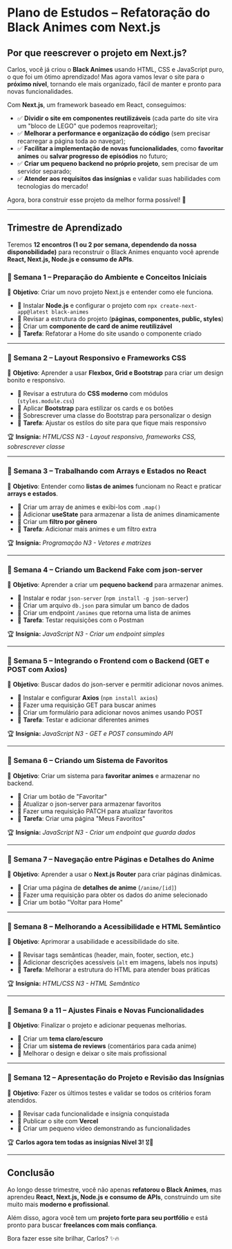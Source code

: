 # **Plano de Estudos – Refatoração do Black Animes com Next.js**

## **Por que reescrever o projeto em Next.js?**
Carlos, você já criou o **Black Animes** usando HTML, CSS e JavaScript puro, o que foi um ótimo aprendizado! Mas agora vamos levar o site para o **próximo nível**, tornando ele mais organizado, fácil de manter e pronto para novas funcionalidades.

Com **Next.js**, um framework baseado em React, conseguimos:

- ✅ **Dividir o site em componentes reutilizáveis** (cada parte do site vira um "bloco de LEGO" que podemos reaproveitar);
- ✅ **Melhorar a performance e organização do código** (sem precisar recarregar a página toda ao navegar);
- ✅ **Facilitar a implementação de novas funcionalidades**, como **favoritar animes** ou **salvar progresso de episódios** no futuro;
- ✅ **Criar um pequeno backend no próprio projeto**, sem precisar de um servidor separado;
- ✅ **Atender aos requisitos das insígnias** e validar suas habilidades com tecnologias do mercado!

Agora, bora construir esse projeto da melhor forma possível! 🚀

---

## **Trimestre de Aprendizado**

Teremos **12 encontros (1 ou 2 por semana, dependendo da nossa disponobilidade)** para reconstruir o Black Animes enquanto você aprende **React, Next.js, Node.js e consumo de APIs**.

### **📅 Semana 1 – Preparação do Ambiente e Conceitos Iniciais**

🎯 **Objetivo**: Criar um novo projeto Next.js e entender como ele funciona.

- 📌 Instalar **Node.js** e configurar o projeto com `npx create-next-app@latest black-animes`
- 📌 Revisar a estrutura do projeto (**páginas, componentes, public, styles**)
- 📌 Criar um **componente de card de anime reutilizável**
- 📌 **Tarefa**: Refatorar a Home do site usando o componente criado

---

### **📅 Semana 2 – Layout Responsivo e Frameworks CSS**

🎯 **Objetivo**: Aprender a usar **Flexbox, Grid e Bootstrap** para criar um design bonito e responsivo.

- 📌 Revisar a estrutura do **CSS moderno** com módulos (`styles.module.css`)
- 📌 Aplicar **Bootstrap** para estilizar os cards e os botões
- 📌 Sobrescrever uma classe do Bootstrap para personalizar o design
- 📌 **Tarefa**: Ajustar os estilos do site para que fique mais responsivo

🏆 **Insígnia:** *HTML/CSS N3 - Layout responsivo, frameworks CSS, sobrescrever classe*

---

### **📅 Semana 3 – Trabalhando com Arrays e Estados no React**

🎯 **Objetivo**: Entender como **listas de animes** funcionam no React e praticar **arrays e estados**.

- 📌 Criar um array de animes e exibi-los com `.map()`
- 📌 Adicionar **useState** para armazenar a lista de animes dinamicamente
- 📌 Criar um **filtro por gênero**
- 📌 **Tarefa**: Adicionar mais animes e um filtro extra

🏆 **Insígnia:** *Programação N3 - Vetores e matrizes*

---

### **📅 Semana 4 – Criando um Backend Fake com json-server**

🎯 **Objetivo**: Aprender a criar um **pequeno backend** para armazenar animes.

- 📌 Instalar e rodar `json-server` (`npm install -g json-server`)
- 📌 Criar um arquivo `db.json` para simular um banco de dados
- 📌 Criar um endpoint `/animes` que retorna uma lista de animes
- 📌 **Tarefa**: Testar requisições com o Postman

🏆 **Insígnia:** *JavaScript N3 - Criar um endpoint simples*

---

### **📅 Semana 5 – Integrando o Frontend com o Backend (GET e POST com Axios)**

🎯 **Objetivo**: Buscar dados do json-server e permitir adicionar novos animes.

- 📌 Instalar e configurar **Axios** (`npm install axios`)
- 📌 Fazer uma requisição GET para buscar animes
- 📌 Criar um formulário para adicionar novos animes usando POST
- 📌 **Tarefa**: Testar e adicionar diferentes animes

🏆 **Insígnia:** *JavaScript N3 - GET e POST consumindo API*

---

### **📅 Semana 6 – Criando um Sistema de Favoritos**

🎯 **Objetivo**: Criar um sistema para **favoritar animes** e armazenar no backend.

- 📌 Criar um botão de "Favoritar"
- 📌 Atualizar o json-server para armazenar favoritos
- 📌 Fazer uma requisição PATCH para atualizar favoritos
- 📌 **Tarefa**: Criar uma página "Meus Favoritos"

🏆 **Insígnia:** *JavaScript N3 - Criar um endpoint que guarda dados*

---

### **📅 Semana 7 – Navegação entre Páginas e Detalhes do Anime**

🎯 **Objetivo**: Aprender a usar o **Next.js Router** para criar páginas dinâmicas.

- 📌 Criar uma página de **detalhes de anime** (`/anime/[id]`)
- 📌 Fazer uma requisição para obter os dados do anime selecionado
- 📌 Criar um botão "Voltar para Home"

---

### **📅 Semana 8 – Melhorando a Acessibilidade e HTML Semântico**

🎯 **Objetivo**: Aprimorar a usabilidade e acessibilidade do site.

- 📌 Revisar tags semânticas (header, main, footer, section, etc.)
- 📌 Adicionar descrições acessíveis (`alt` em imagens, labels nos inputs)
- 📌 **Tarefa**: Melhorar a estrutura do HTML para atender boas práticas

🏆 **Insígnia:** *HTML/CSS N3 - HTML Semântico*

---

### **📅 Semana 9 a 11 – Ajustes Finais e Novas Funcionalidades**

🎯 **Objetivo**: Finalizar o projeto e adicionar pequenas melhorias.

- 📌 Criar um **tema claro/escuro**
- 📌 Criar um **sistema de reviews** (comentários para cada anime)
- 📌 Melhorar o design e deixar o site mais profissional

---

### **📅 Semana 12 – Apresentação do Projeto e Revisão das Insígnias**

🎯 **Objetivo**: Fazer os últimos testes e validar se todos os critérios foram atendidos.

- 📌 Revisar cada funcionalidade e insígnia conquistada
- 📌 Publicar o site com **Vercel**
- 📌 Criar um pequeno vídeo demonstrando as funcionalidades

🏆 **Carlos agora tem todas as insígnias Nível 3!** 🎖️🚀

---

## **Conclusão**

Ao longo desse trimestre, você não apenas **refatorou o Black Animes**, mas aprendeu **React, Next.js, Node.js e consumo de APIs**, construindo um site muito mais **moderno e profissional**.

Além disso, agora você tem um **projeto forte para seu portfólio** e está pronto para buscar **freelances com mais confiança**.

Bora fazer esse site brilhar, Carlos? ✨🔥
